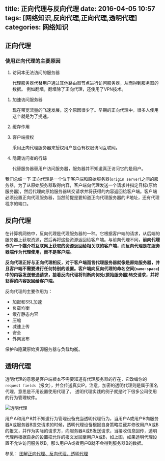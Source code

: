 title: 正向代理与反向代理
date: 2016-04-05 10:57
tags: [网络知识,反向代理,正向代理,透明代理]
categories: 网络知识
---

## 正向代理

### 使用正向代理的主要原因

1. 访问本无法访问的服务器

    代理服务器代替用户通过其他路由器节点进行访问服务器，从而得到服务器的数据。
    例如翻墙，翻墙除了正向代理，还使用了VPN技术。

<!-- more -->

1. 加速访问服务器

    现在带宽流量的飞速发展，这个原因很少了。早期的正向代理中，很多人使用这个就是为了提速。

1. 缓存作用

1. 客户端授权

    采用正向代理服务器来授权用户是否有权限访问互联网。

1. 隐藏访问者的行踪

    代替服务器替用户访问服务器，服务器并不知道真正访问它的是用户。

我们总结一下 正向代理是一个位于客户端和原始服务器(`origin server`)之间的服务器，为了从原始服务器取得内容，客户端向代理发送一个请求并指定目标(原始服务器)，然后代理向原始服务器转交请求并将获得的内容返回给客户端。客户端必须设置正向代理服务器，当然前提是要知道正向代理服务器的IP地址，还有代理程序的端口。

## 反向代理

在计算机网络中，反向代理是代理服务器的一种。它根据客户端的请求，从后端的服务器上获取资源，然后再将这些资源返回给客户端。与前向代理不同，**前向代理作为一个媒介将互联网上获取的资源返回给相关联的客户端，而反向代理是在服务器端作为代理使用，而不是客户端。**

**反向代理正好与正向代理相反，对于客户端而言代理服务器就像是原始服务器，并且客户端不需要进行任何特别的设置。客户端向反向代理的命名空间(`name-space`)中的内容发送普通请求，接着反向代理将判断向何处(原始服务器)转交请求，并将获得的内容返回给客户端。**

反向代理的主要作用为：

- 加密和SSL加速
- 负载均衡
- 缓存静态内容
- 压缩
- 减速上传
- 安全
- 外网发布

保护和隐藏原始资源服务器与负载均衡。

## 透明代理

透明代理的意思是客户端根本不需要知道有代理服务器的存在，它改编你的`request fields`（报文），并会传送真实IP。注意，加密的透明代理则是属于匿名代理，意思是不用设置使用代理了。
透明代理实践的例子就是时下很多公司使用的行为管理软件。

![透明代理](http://thumbsnap.com/i/aKzz0mA8.png?0404)

用户A和用户B并不知道行为管理设备充当透明代理行为，当用户A或用户B向服务器A或服务器B提交请求的时候，透明代理设备根据自身策略拦截并修改用户A或B的报文，并作为实际的请求方，向服务器A或B发送请求，当接收信息回传，透明代理再根据自身的设置把允许的报文发回至用户A或B，如上图，如果透明代理设置不允许访问服务器B，那么用户A或者用户B就不会得到服务器B的数据。

参见：
[图解正向代理、反向代理、透明代理](http://z00w00.blog.51cto.com/515114/1031287)

